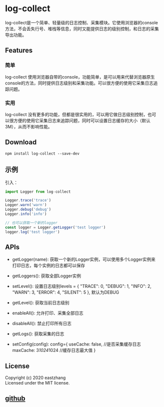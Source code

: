 # log-collect

log-collect是一个简单、轻量级的日志控制、采集模块。它使用浏览器的console方法，不会丢失行号、堆栈等信息，同时又能提供日志的级别控制，和日志的采集导出功能。

## Features

### 简单
log-collect 使用浏览器自带的console，功能简单，是可以用来代替浏览器原生console的方法，同时提供日志级别和采集功能。可以很方便的使用它采集日志追踪问题。

### 实用
log-collect 没有更多的功能，但都是很实用的，可以用它做日志级别控制，也可以很方便的使用它采集日志来追踪问题，同时可以设置日志缓存的大小（默认3M），从而不影响性能。

## Download
```shell
npm install log-collect --save-dev
```

## 示例

引入：
```javascript
import Logger from log-collect

Logger.trace('trace')
Logger.warn('warn')
Logger.debug('debug')
Logger.info('info')

// 也可以获取一个新的logger
const logger = Logger.getLogger('test logger')
logger.log('test logger')

```

## APIs

+ getLogger(name): 获取一个新的Logger实例，可以使用多个Logger实例来打印日志，每个实例的日志都可以保存

+ getLoggers(): 获取全部Logger实例

+ setLevel(): 设置日志级别levels = {
	"TRACE": 0, "DEBUG": 1, "INFO": 2, "WARN": 3,
    "ERROR": 4, "SILENT": 5
}, 默认为DEBUG

+ getLevel(): 获取当前日志级别

+ enableAll(): 允许打印、采集全部日志

+ disableAll(): 禁止打印所有日志

+ getLogs(): 获取采集的日志

+ setConfig(config): config={
	useCache: false, //是否采集缓存日志
    maxCache: 3*1024*1024 //缓存日志最大值
}

## License
Copyright (c) 2020 eastzhang  
Licensed under the MIT license.

## [github](https://github.com/myZhangDong/log-collect)





